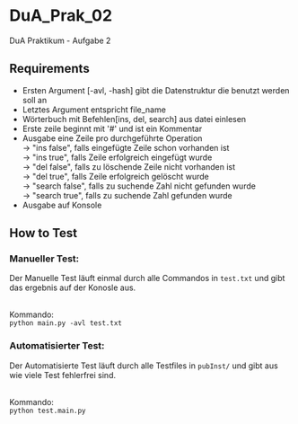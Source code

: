 # DuA_Prak_02
DuA Praktikum - Aufgabe 2

## Requirements
 - Ersten Argument [-avl, -hash] gibt die Datenstruktur die benutzt werden soll an
 - Letztes Argument entspricht file_name
 - Wörterbuch mit Befehlen[ins, del, search] aus datei einlesen
 - Erste zeile beginnt mit '#' und ist ein Kommentar
 - Ausgabe eine Zeile pro durchgeführte Operation <br/>
    -> "ins false", falls eingefügte Zeile schon vorhanden ist <br/>
    -> "ins true", falls Zeile erfolgreich eingefügt wurde <br/>
    -> "del false", falls zu löschende Zeile nicht vorhanden ist <br/>
    -> "del true", falls Zeile erfolgreich gelöscht wurde <br/>
    -> "search false", falls zu suchende Zahl nicht gefunden wurde <br/>
    -> "search true", falls zu suchende Zahl gefunden wurde <br/>
 - Ausgabe auf Konsole <br/>


 ## How to Test
 ### Manueller Test:
 Der Manuelle Test läuft einmal durch alle Commandos in `test.txt` und gibt das ergebnis auf der Konosle aus. <br/>
 <br/>

 Kommando: <br/>
 `python main.py -avl test.txt`
 ### Automatisierter Test:
 Der Automatisierte Test läuft durch alle Testfiles in `pubInst/` und gibt aus wie viele Test fehlerfrei sind. <br/>
 <br/>

 Kommando: <br/>
 `python test.main.py`
